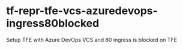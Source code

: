 # tf-repr-tfe-vcs-azuredevops-ingress80blocked
Setup TFE with Azure DevOps VCS and 80 ingress is blocked on TFE
